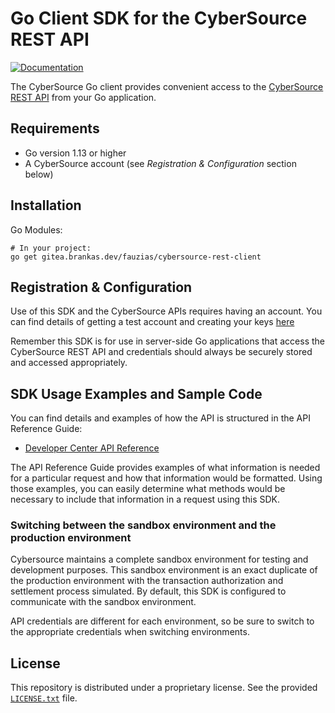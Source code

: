 # Go Client SDK for the CyberSource REST API

[![Documentation](https://godoc.org/github.com/tooolbox/cybersource-rest-client-go?status.svg)](https://godoc.org/github.com/tooolbox/cybersource-rest-client-go)

The CyberSource Go client provides convenient access to the [CyberSource REST API](https://developer.cybersource.com/api/reference/api-reference.html) from your Go application.

## Requirements  
* Go version 1.13 or higher
* A CyberSource account (see _Registration & Configuration_ section below)


## Installation

Go Modules:
```shell
# In your project:
go get gitea.brankas.dev/fauzias/cybersource-rest-client
```


## Registration & Configuration
Use of this SDK and the CyberSource APIs requires having an account. You can find details of getting a test account and creating your keys [here](https://developer.cybersource.com/api/developer-guides/dita-gettingstarted/registration.html)

Remember this SDK is for use in server-side Go applications that access the CyberSource REST API and credentials should always be securely stored and accessed appropriately. 


## SDK Usage Examples and Sample Code
You can find details and examples of how the API is structured in the API Reference Guide:
* [Developer Center API Reference](https://developer.cybersource.com/api/reference/api-reference.html)

The API Reference Guide provides examples of what information is needed for a particular request and how that information would be formatted. Using those examples, you can easily determine what methods would be necessary to include that information in a request using this SDK.


### Switching between the sandbox environment and the production environment
Cybersource maintains a complete sandbox environment for testing and development purposes. This sandbox environment is an exact duplicate of the production environment with the transaction authorization and settlement process simulated. By default, this SDK is configured to communicate with the sandbox environment.

API credentials are different for each environment, so be sure to switch to the appropriate credentials when switching environments.



## License
This repository is distributed under a proprietary license. See the provided [`LICENSE.txt`](/LICENSE.txt) file.
